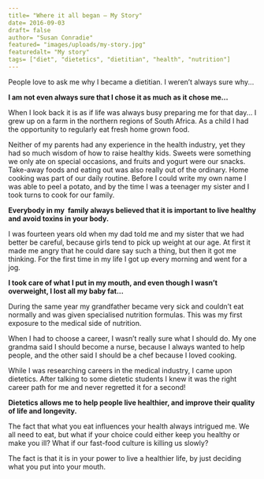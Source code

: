 ```yaml
---
title= "Where it all began – My Story" 
date= 2016-09-03 
draft= false 
author= "Susan Conradie" 
featured= "images/uploads/my-story.jpg" 
featuredalt= "My story" 
tags= ["diet", "dietetics", "dietitian", "health", "nutrition"]
---
```


People love to ask me why I became a dietitian. I weren’t always sure why...

**I am not even always sure that I chose it as much as it chose me...**

When I look back it is as if life was always busy preparing me for that day... I grew up on a farm in the northern regions of South Africa. As a child I had the opportunity to regularly eat fresh home grown food.

Neither of my parents had any experience in the health industry, yet they had so much wisdom of how to raise healthy kids. Sweets were something we only ate on special occasions, and fruits and yogurt were our snacks. Take-away foods and eating out was also really out of the ordinary. Home cooking was part of our daily routine. Before I could write my own name I was able to peel a potato, and by the time I was a teenager my sister and I took turns to cook for our family.

**Everybody in my  family always believed that it is important to live healthy and avoid toxins in your body.**

I was fourteen years old when my dad told me and my sister that we had better be careful, because girls tend to pick up weight at our age. At first it made me angry that he could dare say such a thing, but then it got me thinking. For the first time in my life I got up every morning and went for a jog.

**I took care of what I put in my mouth, and even though I wasn’t overweight, I lost all my baby fat...**

During the same year my grandfather became very sick and couldn’t eat normally and was given specialised nutrition formulas. This was my first exposure to the medical side of nutrition.

When I had to choose a career, I wasn’t really sure what I should do. My one grandma said I should become a nurse, because I always wanted to help people, and the other said I should be a chef because I loved cooking.

While I was researching careers in the medical industry, I came upon dietetics. After talking to some dietetic students I knew it was the right career path for me and never regretted it for a second!

**Dietetics allows me to help people live healthier, and improve their quality of life and longevity.**

The fact that what you eat influences your health always intrigued me. We all need to eat, but what if your choice could either keep you healthy or make you ill? What if our fast-food culture is killing us slowly?

The fact is that it is in your power to live a healthier life, by just deciding what you put into your mouth.
